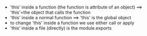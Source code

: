 - 'this' inside a function (the function is attribute of an object) ==> 'this'=the object that calls the function
- 'this' inside a normal function ==> 'this' is the global object
- to change 'this' inside a function we use either call or apply
- 'this' inside a file (directly) is the module.exports
